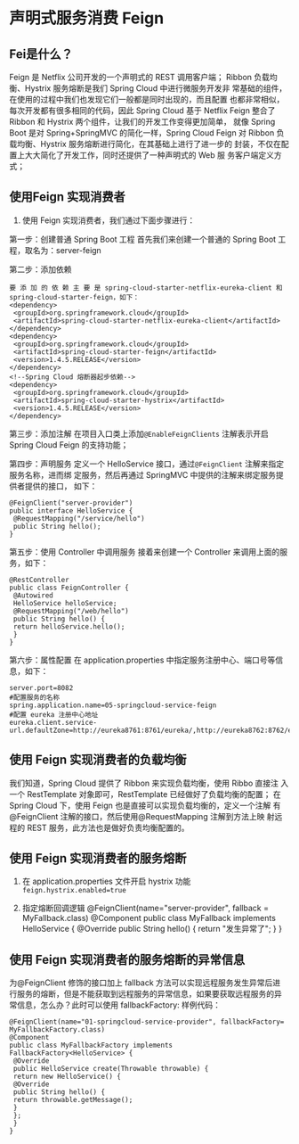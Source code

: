 # 声明式服务消费 Feign

## Fei是什么？
Feign 是 Netflix 公司开发的一个声明式的 REST 调用客户端；
Ribbon 负载均衡、Hystrix 服务熔断是我们 Spring Cloud 中进行微服务开发非
常基础的组件，在使用的过程中我们也发现它们一般都是同时出现的，而且配置
也都非常相似，每次开发都有很多相同的代码，因此 Spring Cloud 基于 Netflix
Feign 整合了 Ribbon 和 Hystrix 两个组件，让我们的开发工作变得更加简单，
就像 Spring Boot 是对 Spring+SpringMVC 的简化一样，Spring Cloud Feign
对 Ribbon 负载均衡、Hystrix 服务熔断进行简化，在其基础上进行了进一步的
封装，不仅在配置上大大简化了开发工作，同时还提供了一种声明式的 Web 服
务客户端定义方式；

## 使用Feign 实现消费者
1. 使用 Feign 实现消费者，我们通过下面步骤进行：

第一步：创建普通 Spring Boot 工程
首先我们来创建一个普通的 Spring Boot 工程，取名为：server-feign

第二步：添加依赖
```
要 添 加 的 依 赖 主 要 是 spring-cloud-starter-netflix-eureka-client 和
spring-cloud-starter-feign，如下：
<dependency>
 <groupId>org.springframework.cloud</groupId>
 <artifactId>spring-cloud-starter-netflix-eureka-client</artifactId>
</dependency>
<dependency>
 <groupId>org.springframework.cloud</groupId>
 <artifactId>spring-cloud-starter-feign</artifactId>
 <version>1.4.5.RELEASE</version>
</dependency>
<!--Spring Cloud 熔断器起步依赖-->
<dependency>
 <groupId>org.springframework.cloud</groupId>
 <artifactId>spring-cloud-starter-hystrix</artifactId>
 <version>1.4.5.RELEASE</version>
</dependency>
```

第三步：添加注解
在项目入口类上添加`@EnableFeignClients` 注解表示开启 Spring Cloud Feign
的支持功能；

第四步：声明服务
定义一个 HelloService 接口，通过`@FeignClient` 注解来指定服务名称，进而绑
定服务，然后再通过 SpringMVC 中提供的注解来绑定服务提供者提供的接口，
如下：```
@FeignClient("server-provider")
public interface HelloService {
 @RequestMapping("/service/hello")
 public String hello();
}
```

第五步：使用 Controller 中调用服务
接着来创建一个 Controller 来调用上面的服务，如下：
```
@RestController
public class FeignController {
 @Autowired
 HelloService helloService;
 @RequestMapping("/web/hello")
 public String hello() {
 return helloService.hello();
 }
}
```

第六步：属性配置
在 application.properties 中指定服务注册中心、端口号等信息，如下：
```
server.port=8082
#配置服务的名称
spring.application.name=05-springcloud-service-feign
#配置 eureka 注册中心地址eureka.client.service-url.defaultZone=http://eureka8761:8761/eureka/,http://eureka8762:8762/eureka/
```

## 使用 Feign 实现消费者的负载均衡
我们知道，Spring Cloud 提供了 Ribbon 来实现负载均衡，使用 Ribbo 直接注
入一个 RestTemplate 对象即可，RestTemplate 已经做好了负载均衡的配置；
在 Spring Cloud 下，使用 Feign 也是直接可以实现负载均衡的，定义一个注解
有@FeignClient 注解的接口，然后使用@RequestMapping 注解到方法上映
射远程的 REST 服务，此方法也是做好负责均衡配置的。


## 使用 Feign 实现消费者的服务熔断

1. 在 application.properties 文件开启 hystrix 功能 `feign.hystrix.enabled=true`

2. 指定熔断回调逻辑
	@FeignClient(name="server-provider", fallback =
	MyFallback.class)
	@Component
	public class MyFallback implements HelloService {
	 @Override
	 public String hello() {
	 return "发生异常了";
	 }
	}
	
## 使用 Feign 实现消费者的服务熔断的异常信息
为@FeignClient 修饰的接口加上 fallback 方法可以实现远程服务发生异常后进
行服务的熔断，但是不能获取到远程服务的异常信息，如果要获取远程服务的异
常信息，怎么办？此时可以使用 fallbackFactory:
样例代码：

```
@FeignClient(name="01-springcloud-service-provider", fallbackFactory=
MyFallbackFactory.class)
@Component
public class MyFallbackFactory implements FallbackFactory<HelloService> {
 @Override
 public HelloService create(Throwable throwable) {
 return new HelloService() {
 @Override
 public String hello() {
 return throwable.getMessage();
 }
 };
 }
}
```

